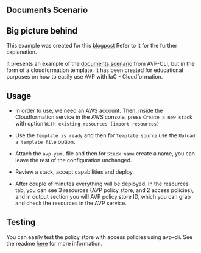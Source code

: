 ## Documents Scenario

## Big picture behind

This example was created for this [blogpost](https://dev.to/aws-builders/authorization-and-amazon-verified-permissions-a-new-way-to-manage-permissions-part-xiii-cloudformation-47d2) Refer to it for the further explanation.

It presents an example of the [documents scenario](https://github.com/Pigius/avp-cli/blob/main/scenarios/documentsScenario/documentsScenario.json) from AVP-CLI, but in the form of a cloudformation template. It has been created for educational purposes on how to easily use AVP with IaC - Cloudformation.

## Usage

- In order to use, we need an AWS account. Then, inside the Cloudformation service in the AWS console, press `Create a new stack` with option `With existing resources (import resources)`

- Use the `Template is ready` and then for `Template source` use the `Upload a template file` option.

- Attach the `avp.yaml` file and then for `Stack name` create a name, you can leave the rest of the configuration unchanged.

- Review a stack, accept capabilities and deploy.

- After couple of minutes everything will be deployed. In the resources tab, you can see 3 resources (AVP policy store, and 2 access policies), and in output section you will AVP policy store ID, which you can grab and check the resources in the AVP service.

## Testing

You can easily test the policy store with access policies using avp-cli. See the readme [here](https://github.com/Pigius/avp-cli?tab=readme-ov-file#testing-scenarios) for more information.
